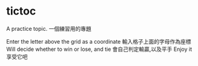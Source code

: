 # tictoc
A practice topic. 一個練習用的專題

Enter the letter above the grid as a coordinate
輸入格子上面的字母作為座標
Will decide whether to win or lose, and tie
會自己判定輸贏,以及平手
Enjoy it
享受它吧